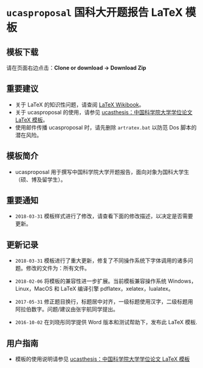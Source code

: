 # `ucasproposal` 国科大开题报告 LaTeX 模板

## 模板下载

请在页面右边点击：**Clone or download -> Download Zip**

## 重要建议

* 关于 LaTeX 的知识性问题，请查阅 [LaTeX Wikibook](https://en.wikibooks.org/wiki/LaTeX)。
* 关于 ucasproposal 的使用，请参见 [ucasthesis：中国科学院大学学位论文 LaTeX 模板](https://github.com/mohuangrui/ucasthesis)。
* 使用邮件传播 ucasproposal 时，请先删除 `artratex.bat` 以防范 Dos 脚本的潜在风险。

## 模板简介
 
* ucasproposal 用于撰写中国科学院大学开题报告，面向对象为国科大学生（硕、博及留学生）。

## 重要通知

* `2018-03-31` 模板样式进行了修改，请查看下面的修改描述，以决定是否需要更新。

## 更新记录

* `2018-03-31` 模板进行了重大更新，修复了不同操作系统下字体调用的诸多问题。修改的文件为：所有文件。

* `2018-02-06` 将模板的兼容性进一步扩展。当前模板兼容操作系统 Windows，Linux，MacOS 和 LaTeX 编译引擎 pdflatex，xelatex，lualatex。

* `2017-05-31` 修正题目换行，标题居中对齐，一级标题使用汉字，二级标题用阿拉伯数字。问题/建议由张宇航同学提出。

* `2016-10-02` 在刘晓彤同学提供 Word 版本和测试帮助下，发布此 LaTeX 模板.

## 用户指南

* 模板的使用说明请参见 [ucasthesis：中国科学院大学学位论文 LaTeX 模板](https://github.com/mohuangrui/ucasthesis)
